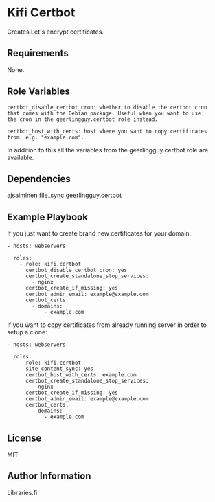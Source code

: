 Kifi Certbot
============

Creates Let's encrypt certificates.

Requirements
------------

None.

Role Variables
--------------

    certbot_disable_certbot_cron: whether to disable the certbot cron
    that comes with the Debian package. Useful when you want to use
    the cron in the geerlingguy.certbot role instead.

    certbot_host_with_certs: host where you want to copy certificates
    from, e.g. "example.com".

In addition to this all the variables from the geerlingguy.certbot
role are available.

Dependencies
------------

ajsalminen.file_sync
geerlingguy.certbot

Example Playbook
----------------

If you just want to create brand new certificates for your domain:

```
- hosts: webservers

  roles:
    - role: kifi.certbot
      certbot_disable_certbot_cron: yes
      certbot_create_standalone_stop_services:
        - nginx
      certbot_create_if_missing: yes
      certbot_admin_email: example@example.com
      certbot_certs:
        - domains:
            - example.com
```

If you want to copy certificates from already running server in order to setup a clone:

```
- hosts: webservers

  roles:
    - role: kifi.certbot
      site_content_sync: yes
      certbot_host_with_certs: example.com
      certbot_create_standalone_stop_services:
        - nginx
      certbot_create_if_missing: yes
      certbot_admin_email: example@example.com
      certbot_certs:
        - domains:
            - example.com
```

License
-------

MIT

Author Information
------------------

Libraries.fi
